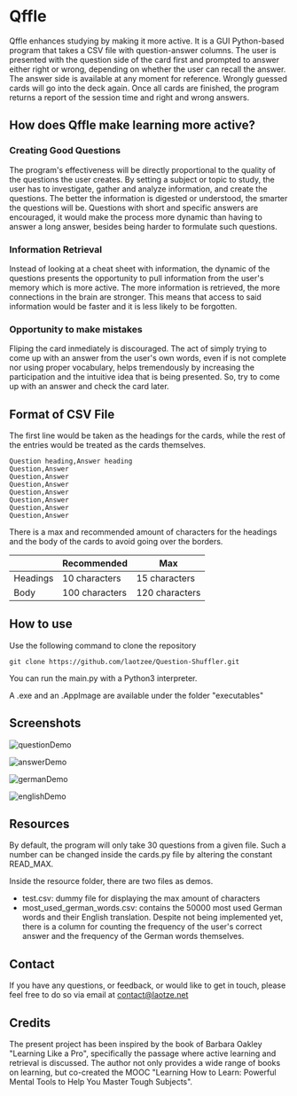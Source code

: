 # Qffle
Qffle enhances studying by making it more active. It is a GUI Python-based program that takes a CSV file with question-answer columns. The user is presented with the question side of the card first and prompted to answer either right or wrong, depending on whether the user can recall the answer. The answer side is available at any moment for reference. Wrongly guessed cards will go into the deck again. Once all cards are finished, the program returns a report of the session time and right and wrong answers. 

## How does Qffle make learning more active?

### Creating Good Questions
The program's effectiveness will be directly proportional to the quality of the questions the user creates. By setting a subject or topic to study, the user has to investigate, gather and analyze information, and create the questions. The better the information is digested or understood, the smarter the questions will be. Questions with short and specific answers are encouraged, it would make the process more dynamic than having to answer a long answer, besides being harder to formulate such questions.

### Information Retrieval
Instead of looking at a cheat sheet with information, the dynamic of the questions presents the opportunity to pull information from the user's memory which is more active. The more information is retrieved, the more connections in the brain are stronger. This means that access to said information would be faster and it is less likely to be forgotten.

### Opportunity to make mistakes
Fliping the card inmediately is discouraged. The act of simply trying to come up with an answer from the user's own words, even if is not complete nor using proper vocabulary, helps tremendously by increasing the participation and the intuitive idea that is being presented. So, try to come up with an answer and check the card later.

## Format of CSV File
The first line would be taken as the headings for the cards, while the rest of the entries would be treated as the cards themselves.

```
Question heading,Answer heading
Question,Answer
Question,Answer
Question,Answer
Question,Answer
Question,Answer
Question,Answer
Question,Answer
```

There is a max and recommended amount of characters for the headings and the body of the cards to avoid going over the borders.

|         |Recommended|Max|
|---------|----------------|---------------|
|Headings| 10 characters|15 characters|
|Body| 100 characters|120 characters|

## How to use
Use the following command to clone the repository

`git clone https://github.com/laotzee/Question-Shuffler.git`

You can run the main.py with a Python3 interpreter.

A .exe and an .AppImage are available under the folder "executables"

## Screenshots
![questionDemo](https://github.com/user-attachments/assets/759c2a58-1bd6-4712-8a9d-b5cbd319150a)

![answerDemo](https://github.com/user-attachments/assets/f0b2d6fb-e18e-43b1-87d6-d0f3457be343)

![germanDemo](https://github.com/user-attachments/assets/49635b96-e587-4389-a4ac-2856222b7891)

![englishDemo](https://github.com/user-attachments/assets/95cd9af0-d848-4d59-8e22-8427d4c02080)

## Resources

By default, the program will only take 30 questions from a given file. Such a number can be changed inside the cards.py file by altering the constant READ_MAX.

Inside the resource folder, there are two files as demos. 

- test.csv: dummy file for displaying the max amount of characters
- most_used_german_words.csv: contains the 50000 most used German words and their English translation. Despite not being implemented yet, there is a column for counting the frequency of the user's correct answer and the frequency of the German words themselves.

## Contact
If you have any questions, or feedback, or would like to get in touch, please feel free to do so via email at contact@laotze.net

## Credits
The present project has been inspired by the book of Barbara Oakley "Learning Like a Pro", specifically the passage where active learning and retrieval is discussed. The author not only provides a wide range of books on learning, but co-created the MOOC "Learning How to Learn: Powerful Mental Tools to Help You Master Tough Subjects". 

